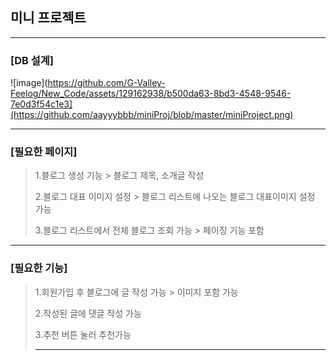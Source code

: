 ## 미니 프로젝트 


----
### [DB 설계]
![image](https://github.com/G-Valley-Feelog/New_Code/assets/129162938/b500da63-8bd3-4548-9546-7e0d3f54c1e3](https://github.com/aayyybbb/miniProj/blob/master/miniProject.png)

-----
### [필요한 페이지] ###
>
> 1.블로그 생성 기능 > 블로그 제목, 소개글 작성
>
> 2.블로그 대표 이미지 설정 > 블로그 리스트에 나오는 블로그 대표이미지 설정 가능
>
> 3.블로그 리스트에서 전체 블로그 조회 가능 > 페이징 기능 포함
>
----
### [필요한 기능] ###
>
> 1.회원가입 후 블로그에 글 작성 가능 > 이미지 포함 가능
>
> 2.작성된 글에 댓글 작성 가능
>
> 3.추천 버튼 눌러 추천가능
>
>----





